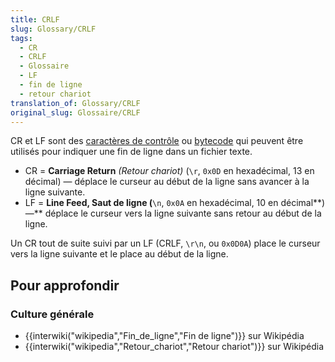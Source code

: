 ```yaml
---
title: CRLF
slug: Glossary/CRLF
tags:
  - CR
  - CRLF
  - Glossaire
  - LF
  - fin de ligne
  - retour chariot
translation_of: Glossary/CRLF
original_slug: Glossaire/CRLF
---
```

CR et LF sont des [caractères de contrôle](https://fr.wikipedia.org/wiki/Caractère_de_contrôle) ou [bytecode](https://fr.wikipedia.org/wiki/Bytecode) qui peuvent être utilisés pour indiquer une fin de ligne dans un fichier texte.

- CR = **Carriage Return** _(Retour chariot)_ (`\r`, `0x0D` en hexadécimal, 13 en décimal) — déplace le curseur au début de la ligne sans avancer à la ligne suivante.
- LF = **Line Feed, Saut de ligne (**`\n`, `0x0A` en hexadécimal, 10 en décimal**) —** déplace le curseur vers la ligne suivante sans retour au début de la ligne.

Un CR tout de suite suivi par un LF (CRLF, `\r\n`, ou `0x0D0A`) place le curseur vers la ligne suivante et le place au début de la ligne.

## Pour approfondir

### Culture générale

- {{interwiki("wikipedia","Fin_de_ligne","Fin de ligne")}} sur Wikipédia
- {{interwiki("wikipedia","Retour_chariot","Retour chariot")}} sur Wikipédia
